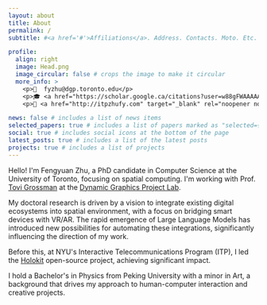 ```yaml
---
layout: about
title: About
permalink: /
subtitle: #<a href='#'>Affiliations</a>. Address. Contacts. Moto. Etc.

profile:
  align: right
  image: Head.png
  image_circular: false # crops the image to make it circular
  more_info: >
    <p>📧  fyzhu@dgp.toronto.edu</p>
    <p>🎓 <a href="https://scholar.google.ca/citations?user=w88gFWAAAAAJ" target="_blank" rel="noopener noreferrer">Google Scholar</a></p>
    <p>🎨 <a href="http://itpzhufy.com" target="_blank" rel="noopener noreferrer">Art Website</a>

news: false # includes a list of news items
selected_papers: true # includes a list of papers marked as "selected={true}"
social: true # includes social icons at the bottom of the page
latest_posts: true # includes a list of the latest posts
projects: true # includes a list of projects
---
```


Hello! I'm Fengyuan Zhu, a PhD candidate in Computer Science at the University of Toronto, focusing on spatial computing. I'm working with Prof. <a href="https://www.tovigrossman.com/" target="_blank" rel="noopener noreferrer">Tovi Grossman</a> at the <a href="https://www.dgp.toronto.edu/" target="_blank" rel="noopener noreferrer">Dynamic Graphics Project Lab</a>.

My doctoral research is driven by a vision to integrate existing digital ecosystems into spatial environment, with a focus on bridging smart devices with VR/AR. The rapid emergence of Large Language Models has introduced new possibilities for automating these integrations, significantly influencing the direction of my work.

Before this, at NYU's Interactive Telecommunications Program (ITP), I led the <a href="https://1.holokit.io/" target="_blank" rel="noopener noreferrer">Holokit</a> open-source project, achieving significant impact.

I hold a Bachelor's in Physics from Peking University with a minor in Art, a background that drives my approach to human-computer interaction and creative projects.
